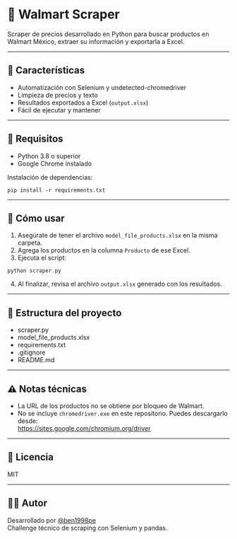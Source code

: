 # 🛒 Walmart Scraper

Scraper de precios desarrollado en Python para buscar productos en Walmart México, extraer su información y exportarla a Excel.

---

## 🚀 Características

- Automatización con Selenium y undetected-chromedriver  
- Limpieza de precios y texto  
- Resultados exportados a Excel (`output.xlsx`)  
- Fácil de ejecutar y mantener  

---

## 🧱 Requisitos

- Python 3.8 o superior  
- Google Chrome instalado  

Instalación de dependencias:

`pip install -r requirements.txt`

---

## 🧩 Cómo usar

1. Asegúrate de tener el archivo `model_file_products.xlsx` en la misma carpeta.  
2. Agrega los productos en la columna `Producto` de ese Excel.  
3. Ejecuta el script:

`python scraper.py`

4. Al finalizar, revisa el archivo `output.xlsx` generado con los resultados.

---

## 📁 Estructura del proyecto

- scraper.py  
- model_file_products.xlsx  
- requirements.txt  
- .gitignore  
- README.md  

---

## ⚠️ Notas técnicas

- La URL de los productos no se obtiene por bloqueo de Walmart.  
- No se incluye `chromedriver.exe` en este repositorio. Puedes descargarlo desde:  
  https://sites.google.com/chromium.org/driver

---

## 📄 Licencia

MIT

---

## 👨‍💻 Autor

Desarrollado por [@ben1998pe](https://github.com/ben1998pe)  
Challenge técnico de scraping con Selenium y pandas.
